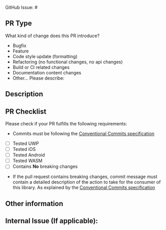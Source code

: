 GitHub Issue: #

## PR Type

What kind of change does this PR introduce?
<!-- Please uncomment one or more that apply to this PR -->

- Bugfix
- Feature
- Code style update (formatting)
- Refactoring (no functional changes, no api changes)
- Build or CI related changes
- Documentation content changes
- Other... Please describe:


## Description

<!-- (Please describe the changes that this PR introduces.) -->


## PR Checklist 
Please check if your PR fulfills the following requirements:

- Commits must be following the [Conventional Commits specification](https://www.conventionalcommits.org/en/v1.0.0/#summary)
- [ ] Tested UWP
- [ ] Tested iOS
- [ ] Tested Android
- [ ] Tested WASM
- [ ] Contains **No** breaking changes

- If the pull request contains breaking changes, commit message must contain a detailed description of the action to take for the consumer of this library. As explained by the [Conventional Commits specification](https://www.conventionalcommits.org/en/v1.0.0/#summary)



## Other information

<!-- Please provide any additional information if necessary -->

## Internal Issue (If applicable):
<!-- Link to relevant internal issue if applicable. All PRs should be associated with an issue (GitHub issue or internal) -->